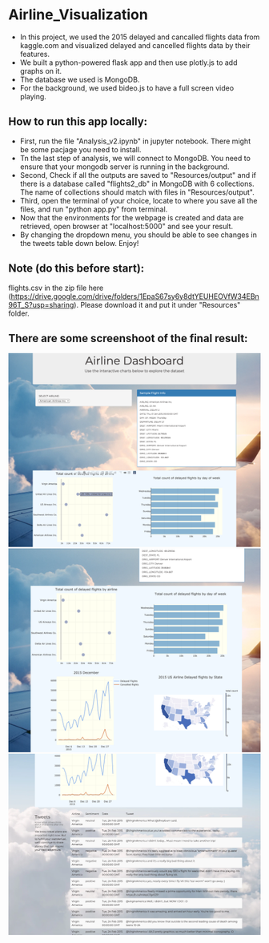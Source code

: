 # Airline_Visualization
- In this project, we used the 2015 delayed and cancalled flights data from kaggle.com and visualized delayed and cancelled flights data by their features. 
- We built a python-powered flask app and then use plotly.js to add graphs on it. 
- The database we used is MongoDB. 
- For the background, we used bideo.js to have a full screen video playing. 

## How to run this app locally: 
- First, run the file "Analysis_v2.ipynb" in jupyter notebook. There might be some pacjage you need to install. 
- Tn the last step of analysis, we will connect to MongoDB. You need to ensure that your mongodb server is running in the background. 
- Second, Check if all the outputs are saved to "Resources/output" and if there is a database called "flights2_db" in MongoDB with 6 collections. The name of collections should match with files in "Resources/output". 
- Third, open the terminal of your choice, locate to where you save all the files, and run "python app.py" from terminal. 
- Now that the environments for the webpage is created and data are retrieved, open browser at "localhost:5000" and see your result.
- By changing the dropdown menu, you should be able to see changes in the tweets table down below. Enjoy!

## Note (do this before start): 
flights.csv in the zip file here (https://drive.google.com/drive/folders/1EpaS67sy6y8dtYEUHEOVfW34EBn96T_S?usp=sharing). Please download it and put it under "Resources" folder. 

## There are some screenshoot of the final result:
![app1](images/app1.png)
![app2](images/app2.png)
![app3](images/app3.png)
